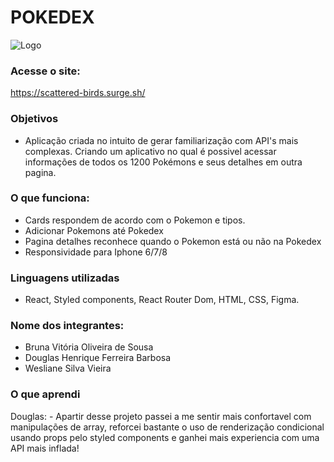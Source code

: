 # POKEDEX

![Logo](https://user-images.githubusercontent.com/103120880/180627255-13f3e484-65cb-4af0-9a95-4902c96c72cd.svg)

### Acesse o site: 

https://scattered-birds.surge.sh/

### Objetivos

- Aplicação criada no intuito de gerar familiarização com API's mais complexas. Criando um aplicativo no qual é possivel acessar informações de todos os 1200 Pokémons e seus detalhes em outra pagina.

### O que funciona:

- Cards respondem de acordo com o Pokemon e tipos.
- Adicionar Pokemons até Pokedex 
- Pagina detalhes reconhece quando o Pokemon está ou não na Pokedex
- Responsividade para Iphone 6/7/8

### Linguagens utilizadas

- React, Styled components, React Router Dom, HTML, CSS, Figma.

### Nome dos integrantes: 
- Bruna Vitória Oliveira de Sousa
- Douglas Henrique Ferreira Barbosa
- Wesliane Silva Vieira

### O que aprendi

Douglas: - Apartir desse projeto passei a me sentir mais confortavel com manipulações de array, reforcei bastante o uso de renderização condicional usando props pelo styled components e ganhei mais experiencia com uma API mais inflada!


